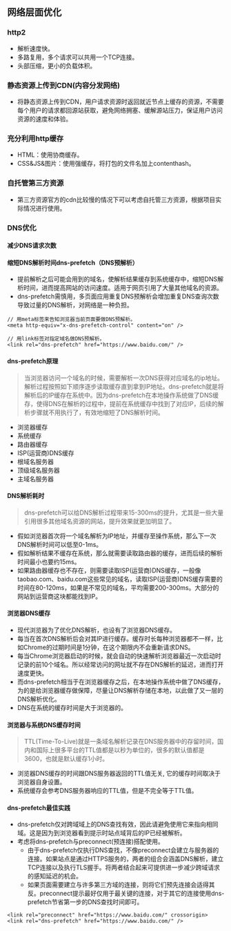 ## 网络层面优化
### http2
- 解析速度快。
- 多路复用，多个请求可以共用一个TCP连接。
- 头部压缩，更小的负载体积。
### 静态资源上传到CDN(内容分发网络)
- 将静态资源上传到CDN，用户请求资源时返回就近节点上缓存的资源，不需要每个用户的请求都回源站获取，避免网络拥塞、缓解源站压力，保证用户访问资源的速度和体验。
### 充分利用http缓存
- HTML：使用协商缓存。
- CSS&JS&图片：使用强缓存，将打包的文件名加上contenthash。
### 自托管第三方资源
- 第三方资源官方的cdn比较慢的情况下可以考虑自托管三方资源，根据项目实际情况进行使用。
### DNS优化
#### 减少DNS请求次数
#### 缩短DNS解析时间dns-prefetch（DNS预解析）
- 提前解析之后可能会用到的域名，使解析结果缓存到系统缓存中，缩短DNS解析时间，进而提高网站的访问速度。适用于网页引用了大量其他域名的资源。
- dns-prefetch需慎用，多页面应用重复DNS预解析会增加重复DNS查询次数导致过量的DNS解析，对网络是一种负担。
```
// 用meta标签来告知浏览器当前页面要做DNS预解析。
<meta http-equiv="x-dns-prefetch-control" content="on" />

// 用link标签对指定域名做DNS预解析。
<link rel="dns-prefetch" href="https://www.baidu.com/" />
```
#### dns-prefetch原理
> 当浏览器访问一个域名的时候，需要解析一次DNS获得对应域名的ip地址。解析过程按照如下顺序逐步读取缓存直到拿到IP地址。dns-prefetch就是将解析后的IP缓存在系统中。因为dns-prefetch在本地操作系统做了DNS缓存，使得DNS在解析的过程中，提前在系统缓存中找到了对应IP，后续的解析步骤就不用执行了，有效地缩短了DNS解析时间。

- 浏览器缓存
- 系统缓存
- 路由器缓存
- ISP(运营商)DNS缓存
- 根域名服务器
- 顶级域名服务器
- 主域名服务器
#### DNS解析耗时
> dns-prefetch可以给DNS解析过程带来15-300ms的提升，尤其是一些大量引用很多其他域名资源的网站，提升效果就更加明显了。

- 假如浏览器首次将一个域名解析为IP地址，并缓存至操作系统，那么下一次DNS解析时间可以低至0-1ms。
- 假如解析结果不缓存在系统，那么就需要读取路由器的缓存，进而后续的解析时间最小也要约15ms。
- 如果路由器缓存也不存在，则需要读取ISP(运营商)DNS缓存，一般像taobao.com、baidu.com这些常见的域名，读取ISP(运营商)DNS缓存需要的时间在80-120ms，如果是不常见的域名，平均需要200-300ms。大部分的网站到运营商这块都能找到IP。
#### 浏览器DNS缓存
- 现代浏览器为了优化DNS解析，也设有了浏览器DNS缓存。
- 每当在首次DNS解析后会对其IP进行缓存。缓存时长每种浏览器都不一样，比如Chrome的过期时间是1分钟，在这个期限内不会重新请求DNS。
- 每当Chrome浏览器启动的时候，就会自动的快速解析浏览器最近一次启动时记录的前10个域名。所以经常访问的网址就不存在DNS解析的延迟，进而打开速度更快。
- 而dns-prefetch相当于在浏览器缓存之后，在本地操作系统中做了DNS缓存，为的是给浏览器缓存做保障，尽量让DNS解析存储在本地，以此做了又一层的DNS解析优化。
- DNS在系统的缓存时间是大于浏览器的。
#### 浏览器与系统DNS缓存时间
> TTL(Time-To-Live)就是一条域名解析记录在DNS服务器中的存留时间，国内和国际上很多平台的TTL值都是以秒为单位的，很多的默认值都是3600，也就是默认缓存1小时。

- 浏览器DNS缓存的时间跟DNS服务器返回的TTL值无关, 它的缓存时间取决于浏览器自身设置。
- 系统缓存会参考DNS服务器响应的TTL值，但是不完全等于TTL值。
#### dns-prefetch最佳实践
- dns-prefetch仅对跨域域上的DNS查找有效，因此请避免使用它来指向相同域。这是因为到浏览器看到提示时站点域背后的IP已经被解析。
- 考虑将dns-prefetch与preconnect(预连接)搭配使用。
    - 由于dns-prefetch仅执行DNS查找，不像preconnect会建立与服务器的连接。如果站点是通过HTTPS服务的，两者的组合会涵盖DNS解析，建立TCP连接以及执行TLS握手。将两者结合起来可提供进一步减少跨域请求的感知延迟的机会。
    - 如果页面需要建立与许多第三方域的连接，则将它们预先连接会适得其反。preconnect提示最好仅用于最关键的连接，对于其它的连接使用dns-prefetch节省第一步的DNS查找时间即可。
```
<link rel="preconnect" href="https://www.baidu.com/" crossorigin>
<link rel="dns-prefetch" href="https://www.baidu.com/" />
```